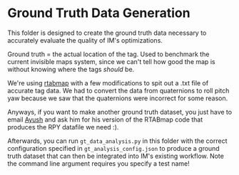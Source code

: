 # Ground Truth Data Generation

This folder is designed to create the ground truth data necessary to accurately evaluate the quality of IM's optimizations.

Ground truth = the actual location of the tag. Used to benchmark the current invisible maps system, since we can't tell how good the map is without knowing where the tags *should* be.

We're using [rtabmap](https://github.com/krish-suresh/rtabmap) with a few modifications to spit out a .txt file of accurate tag data. We had to convert the data from quaternions to roll pitch yaw because we saw that the quaternions were incorrect for some reason.

Anyways, if you want to make another ground truth dataset, you just have to email [Ayush](mailto:achakraborty@olin.edu) and ask him for his version of the RTABmap code that produces the RPY datafile we need :).

Afterwards, you can run `gt_data_analysis.py` in this folder with the correct configuration specified in `gt_analysis_config.json` to produce a ground truth dataset that can then be integrated into IM's existing workflow. Note the command line argument requires you specify a test name!